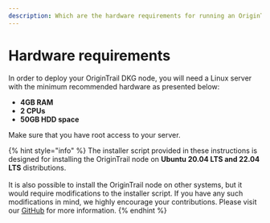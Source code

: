 ```yaml
---
description: Which are the hardware requirements for running an OriginTrail DKG node?
---
```


# Hardware requirements

In order to deploy your OriginTrail DKG node, you will need a Linux server with the minimum recommended hardware as presented below:

* **4GB RAM**
* **2 CPUs**&#x20;
* **50GB HDD space**

Make sure that you have root access to your server.

{% hint style="info" %}
The installer script provided in these instructions is designed for installing the OriginTrail node on **Ubuntu 20.04 LTS and 22.04 LTS** distributions.\
\
It is also possible to install the OriginTrail node on other systems, but it would require  modifications to the installer script. If you have any such modifications in mind, we highly encourage your contributions. Please visit our [GitHub](https://github.com/OriginTrail/ot-node) for more information.
{% endhint %}
